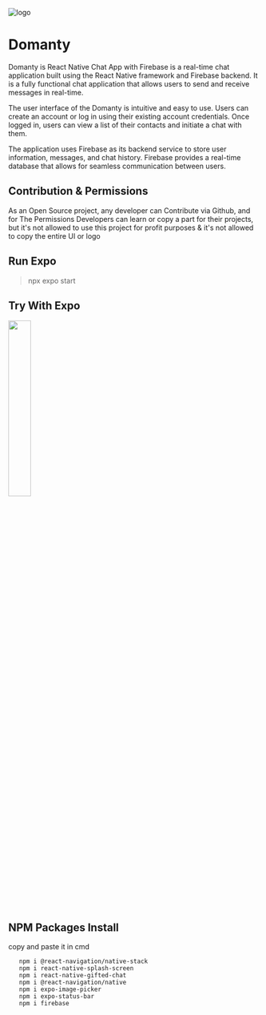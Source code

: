 ![logo](https://github.com/majdjalab/Domanty-React-Native-Chat-App/assets/51417264/8ebcbffe-681d-46ca-9f51-f397e460b196)


# Domanty
Domanty is React Native Chat App with Firebase is a real-time chat application built using the React Native framework and Firebase backend. It is a fully functional chat application that allows users to send and receive messages in real-time.

The user interface of the Domanty is intuitive and easy to use. Users can create an account or log in using their existing account credentials. Once logged in, users can view a list of their contacts and initiate a chat with them.

The application uses Firebase as its backend service to store user information, messages, and chat history. Firebase provides a real-time database that allows for seamless communication between users.


## Contribution & Permissions
As an Open Source project, any developer can Contribute via Github, and for The Permissions Developers can learn or copy a part for their projects,
but it's not allowed to use this project for profit purposes & it's not allowed to copy the entire UI or logo

## Run Expo
> npx expo start

## Try With Expo

  
 <img src="https://github.com/majdjalab/Domanty-React-Native-Chat-App/assets/51417264/34d19287-476b-4434-9b4d-17928a55e745" width="30%" height="30%">

## NPM Packages Install 
 copy and paste it in cmd 
 ```
    npm i @react-navigation/native-stack
    npm i react-native-splash-screen
    npm i react-native-gifted-chat
    npm i @react-navigation/native
    npm i expo-image-picker
    npm i expo-status-bar
    npm i firebase
    
```
